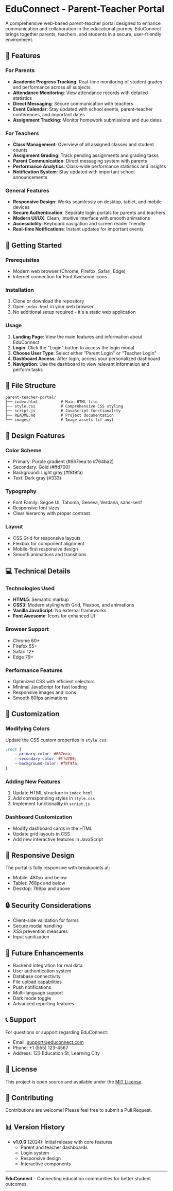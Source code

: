 # EduConnect - Parent-Teacher Portal

A comprehensive web-based parent-teacher portal designed to enhance communication and collaboration in the educational journey. EduConnect brings together parents, teachers, and students in a secure, user-friendly environment.

## 🌟 Features

### For Parents
- **Academic Progress Tracking**: Real-time monitoring of student grades and performance across all subjects
- **Attendance Monitoring**: View attendance records with detailed statistics
- **Direct Messaging**: Secure communication with teachers
- **Event Calendar**: Stay updated with school events, parent-teacher conferences, and important dates
- **Assignment Tracking**: Monitor homework submissions and due dates

### For Teachers
- **Class Management**: Overview of all assigned classes and student counts
- **Assignment Grading**: Track pending assignments and grading tasks
- **Parent Communication**: Direct messaging system with parents
- **Performance Analytics**: Class-wide performance statistics and insights
- **Notification System**: Stay updated with important school announcements

### General Features
- **Responsive Design**: Works seamlessly on desktop, tablet, and mobile devices
- **Secure Authentication**: Separate login portals for parents and teachers
- **Modern UI/UX**: Clean, intuitive interface with smooth animations
- **Accessibility**: Keyboard navigation and screen reader friendly
- **Real-time Notifications**: Instant updates for important events

## 🚀 Getting Started

### Prerequisites
- Modern web browser (Chrome, Firefox, Safari, Edge)
- Internet connection for Font Awesome icons

### Installation
1. Clone or download the repository
2. Open `index.html` in your web browser
3. No additional setup required - it's a static web application

### Usage
1. **Landing Page**: View the main features and information about EduConnect
2. **Login**: Click the "Login" button to access the login modal
3. **Choose User Type**: Select either "Parent Login" or "Teacher Login"
4. **Dashboard Access**: After login, access your personalized dashboard
5. **Navigation**: Use the dashboard to view relevant information and perform tasks

## 📁 File Structure

```
parent-teacher-portal/
├── index.html          # Main HTML file
├── style.css           # Comprehensive CSS styling
├── script.js           # JavaScript functionality
├── README.md           # Project documentation
└── images/             # Image assets (if any)
```

## 🎨 Design Features

### Color Scheme
- Primary: Purple gradient (#667eea to #764ba2)
- Secondary: Gold (#ffd700)
- Background: Light gray (#f8f9fa)
- Text: Dark gray (#333)

### Typography
- Font Family: Segoe UI, Tahoma, Geneva, Verdana, sans-serif
- Responsive font sizes
- Clear hierarchy with proper contrast

### Layout
- CSS Grid for responsive layouts
- Flexbox for component alignment
- Mobile-first responsive design
- Smooth animations and transitions

## 💻 Technical Details

### Technologies Used
- **HTML5**: Semantic markup
- **CSS3**: Modern styling with Grid, Flexbox, and animations
- **Vanilla JavaScript**: No external frameworks
- **Font Awesome**: Icons for enhanced UI

### Browser Support
- Chrome 60+
- Firefox 55+
- Safari 12+
- Edge 79+

### Performance Features
- Optimized CSS with efficient selectors
- Minimal JavaScript for fast loading
- Responsive images and icons
- Smooth 60fps animations

## 🔧 Customization

### Modifying Colors
Update the CSS custom properties in `style.css`:
```css
:root {
    --primary-color: #667eea;
    --secondary-color: #ffd700;
    --background-color: #f8f9fa;
}
```

### Adding New Features
1. Update HTML structure in `index.html`
2. Add corresponding styles in `style.css`
3. Implement functionality in `script.js`

### Dashboard Customization
- Modify dashboard cards in the HTML
- Update grid layouts in CSS
- Add new interactive features in JavaScript

## 📱 Responsive Design

The portal is fully responsive with breakpoints at:
- Mobile: 480px and below
- Tablet: 768px and below
- Desktop: 769px and above

## 🔒 Security Considerations

- Client-side validation for forms
- Secure modal handling
- XSS prevention measures
- Input sanitization

## 🚀 Future Enhancements

- Backend integration for real data
- User authentication system
- Database connectivity
- File upload capabilities
- Push notifications
- Multi-language support
- Dark mode toggle
- Advanced reporting features

## 📞 Support

For questions or support regarding EduConnect:
- Email: support@educonnect.com
- Phone: +1 (555) 123-4567
- Address: 123 Education St, Learning City

## 📄 License

This project is open source and available under the [MIT License](LICENSE).

## 🤝 Contributing

Contributions are welcome! Please feel free to submit a Pull Request.

## 📊 Version History

- **v1.0.0** (2024): Initial release with core features
  - Parent and teacher dashboards
  - Login system
  - Responsive design
  - Interactive components

---

**EduConnect** - Connecting education communities for better student outcomes.